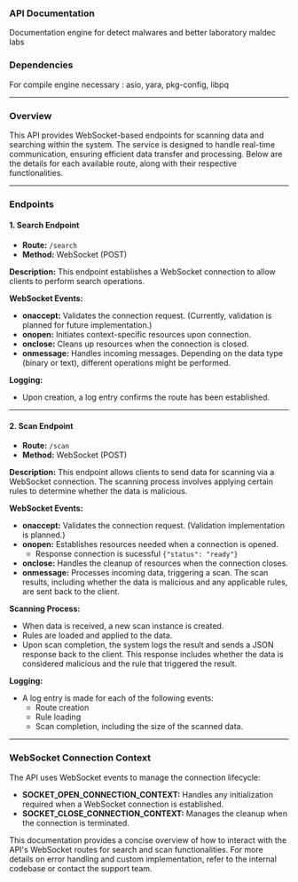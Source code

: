 ### API Documentation

Documentation engine for detect malwares and better laboratory maldec labs

### Dependencies

For compile engine necessary : asio, yara, pkg-config, libpq

---

### Overview
This API provides WebSocket-based endpoints for scanning data and searching within the system. The service is designed to handle real-time communication, ensuring efficient data transfer and processing. Below are the details for each available route, along with their respective functionalities.

---

### Endpoints

#### 1. **Search Endpoint**
- **Route:** `/search`
- **Method:** WebSocket (POST)

**Description:**
This endpoint establishes a WebSocket connection to allow clients to perform search operations. 

**WebSocket Events:**
- **onaccept:** Validates the connection request. (Currently, validation is planned for future implementation.)
- **onopen:** Initiates context-specific resources upon connection.
- **onclose:** Cleans up resources when the connection is closed.
- **onmessage:** Handles incoming messages. Depending on the data type (binary or text), different operations might be performed.

**Logging:**
- Upon creation, a log entry confirms the route has been established.

---

#### 2. **Scan Endpoint**
- **Route:** `/scan`
- **Method:** WebSocket (POST)

**Description:**
This endpoint allows clients to send data for scanning via a WebSocket connection. The scanning process involves applying certain rules to determine whether the data is malicious.

**WebSocket Events:**
- **onaccept:** Validates the connection request. (Validation implementation is planned.)
- **onopen:** Establishes resources needed when a connection is opened.
    - Response connection is sucessful `{"status": "ready"}`
- **onclose:** Handles the cleanup of resources when the connection closes.
- **onmessage:** Processes incoming data, triggering a scan. The scan results, including whether the data is malicious and any applicable rules, are sent back to the client.

**Scanning Process:**
- When data is received, a new scan instance is created.
- Rules are loaded and applied to the data.
- Upon scan completion, the system logs the result and sends a JSON response back to the client. This response includes whether the data is considered malicious and the rule that triggered the result.

**Logging:**
- A log entry is made for each of the following events:
  - Route creation
  - Rule loading
  - Scan completion, including the size of the scanned data.

---

### WebSocket Connection Context
The API uses WebSocket events to manage the connection lifecycle:
- **SOCKET_OPEN_CONNECTION_CONTEXT:** Handles any initialization required when a WebSocket connection is established.
- **SOCKET_CLOSE_CONNECTION_CONTEXT:** Manages the cleanup when the connection is terminated.


This documentation provides a concise overview of how to interact with the API's WebSocket routes for search and scan functionalities. For more details on error handling and custom implementation, refer to the internal codebase or contact the support team.